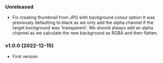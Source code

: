 ### Unreleased

* Fix creating thumbnail from JPG with background colour option
  It was previously defaulting to black as we only add the alpha channel if the target background was 'transparent'. We should always add an alpha channel as we calculate the new background as RGBA and then flatten.

### v1.0.0 (2022-12-15)

* First version
